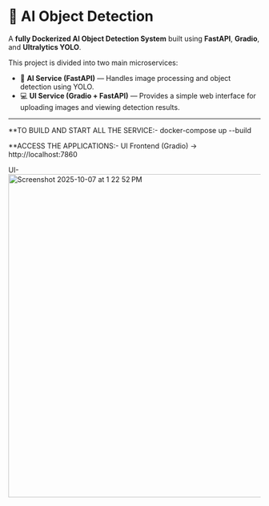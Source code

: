 # 🧠 AI Object Detection 

A **fully Dockerized AI Object Detection System** built using **FastAPI**, **Gradio**, and **Ultralytics YOLO**.  

This project is divided into two main microservices:  

- 🧩 **AI Service (FastAPI)** — Handles image processing and object detection using YOLO.  
- 💻 **UI Service (Gradio + FastAPI)** — Provides a simple web interface for uploading images and viewing detection results.  

---

**TO BUILD AND START ALL THE SERVICE:-
docker-compose up --build

**ACCESS THE APPLICATIONS:-
UI Frontend (Gradio) → http://localhost:7860

UI-
<img width="1385" height="645" alt="Screenshot 2025-10-07 at 1 22 52 PM" src="https://github.com/user-attachments/assets/9d7d9105-154b-4fb4-b8cd-4972fff3d9aa" />
